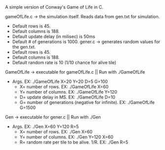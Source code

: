 A simple version of Conway's Game of Life in C.

gameOfLife.c -> the simulation itself. Reads data from gen.txt for simulation.
- Default rows is 45.
- Default columns is 188.
- Default update delay (in milisec) is 50ms
- Default # of generations is 1000.
gener.c -> generates random values for the gen.txt.
- Default rows is 45.
- Default columns is 188.
- Default random rate is 10 (1/10 chance for alive tile)

GameOfLife -> executable for gameOfLife.c || Run with ./GameOfLife
- Args. EX: ./GameOfLife X=20 Y=20 D=5 G=100
  - X= number of rows. EX: ./GameOfLife X=60
  - Y= number of columns. EX: ./GameOfLife Y=120
  - D= update delay in MS. EX: ./GameOfLife D=10
  - G= number of generations (negative for infinite). EX: ./GameOfLife G=1500

Gen -> executable for gener.c || Run with ./Gen
- Args. EX: ./Gen X=60 Y=120 R=5
  - X= number of rows. EX: ./Gen X=60 
  - Y= number of columns. EX: ./Gen Y=120 X=60
  - R= random rate per tile to be alive. 1/R. EX: ./Gen R=5


